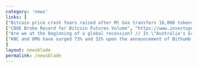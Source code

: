 ```yaml
---
category: 'news'
links: [
["Bitcoin price crash fears raised after Mt Gox transfers 16,000 tokens", "https://www.trustedreviews.com/news/bitcoin-price-crash-2018-3462921#oLgyUzZK1l5DzwYV.99"],
["CBOE Broke Record for Bitcoin Futures Volume", "https://www.investopedia.com/news/cboe-broke-record-bitcoin-futures-volume/"],
["Are we at the beginning of a global recession? // In \"Australia's Economy Is a House of Cards\"", "https://medium.com/@matt_11659/matt-barrie-australias-economy-is-a-house-of-cards-6877adb3fb2f"],
["KNC and OMG have surged 73% and 32% upon the announcement of Bithumb’s integration.", "https://www.ccn.com/kyber-network-and-omisego-surge-70-with-bithumb-integration-bitcoin-below-9000/"]
]
layout: newsblade
permalink: /newsblade
---
```

